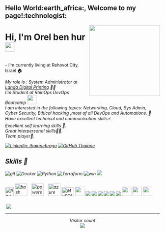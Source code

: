 

<h2>Hello World:earth_africa:, Welcome to my page!:technologist:</h2>

<img align='right' src="https://media.giphy.com/media/M9gbBd9nbDrOTu1Mqx/giphy.gif" width="230">

<h1 align="left">Hi, I'm Orel ben hur <img src="https://raw.githubusercontent.com/MartinHeinz/MartinHeinz/master/wave.gif" width="30px"></h1> <br/>
- I’m currently living at Rehovot City, Israel 🏠
<p><em>My role is : System Administrator at <a href="https://www.landanano.com/about-us/company">Landa Digital Printing</a> 👨‍💻 <br/>
I’m Student at RhinOps DevOps Bootcamp <a href="https://www.thoughtworks.com"></a><img src="https://media.giphy.com/media/WUlplcMpOCEmTGBtBW/giphy.gif" width="30"> <br/>
I am interested in the following topics: Networking, Cloud, Sys Admin, Cyber Security, Ethical hacking ,most of all DevOps and Automations. 🚀 <br/>
Have excellent technical and communication skills⚡.<br/>
 Excellent self learning skills 🦁.<br/>
 Great interpersonal skills🧞‍♂️.<br/>
 Team player👤.<br/>
 
[![Linkedin: thaianebraga](https://img.shields.io/badge/-OrelBenHur-blue?style=flat-square&logo=Linkedin&logoColor=white&link=https://www.linkedin.com/in/orel-ben-hur-86b3201a3/)](https://www.linkedin.com/in/orel-ben-hur-86b3201a3/)
[![GitHub Thaiane](https://img.shields.io/github/followers/orel199973?label=follow&style=social)](https://github.com/orel199973)

 <h2>Skills 🚀</h2>
</p>
<img alt="git" src="https://img.shields.io/badge/-Git-F05032?style=flat-square&logo=git&logoColor=white" />
<img alt="Docker" src="https://img.shields.io/badge/-Docker-46a2f1?style=flat-square&logo=docker&logoColor=white" />
<img alt="Python" src="https://img.shields.io/badge/Python-3776AB?style=flat-square&logo=python&logoColor=white" />
<img alt="Terraform" src="https://badgen.net/badge/icon/terraform?icon=terraform&label" />
<img alt="win" src=https://img.shields.io/badge/Windows-0078D6?style=for-the-badge&logo=windows&logoColor=white" />
<img src="https://img.shields.io/badge/node.js%20-%2343853D.svg?&style=for-the-badge&logo=node.js&logoColor=white" />
</p>                                                                                                                                                                                                                                                                                                                                                                                                                                                 
</p>
<img title="linux" alt="linux" src="https://raw.githubusercontent.com/Thomas-George-T/Thomas-George-T/master/assets/linux-tux.svg" width="28" />
<img src="https://www.vectorlogo.zone/logos/gnu_bash/gnu_bash-icon.svg" alt="bash" width="40" height="40"/>
<img style="margin: 10px" src="https://profilinator.rishav.dev/skills-assets/powershell.png" alt="powershell" width="40" height="40" />
<img src="https://www.vectorlogo.zone/logos/microsoft_azure/microsoft_azure-icon.svg" alt="azure" width="40" height="40" />
<img title="MySQL" alt="MySQL" src="https://raw.githubusercontent.com/Thomas-George-T/Thomas-George-T/master/assets/mysql.svg" width="40" height="28" />
<code><img height="30" src="https://raw.githubusercontent.com/dereknguyen269/dereknguyen269/master/images/postgresql.png"></code>
<a href="https://git-scm.com/" title="Git"><img src="https://raw.githubusercontent.com/hussainweb/hussainweb/main/icons/git.png" /></a>
<a href="https://www.python.org/" title="Python"><img src="https://raw.githubusercontent.com/hussainweb/hussainweb/main/icons/python.png" /></a>
<a href="https://www.docker.com/" title="Docker"><img src="https://raw.githubusercontent.com/hussainweb/hussainweb/main/icons/docker.png" /></a>
<a href="https://www.terraform.io/" title="Terraform"><img src="https://raw.githubusercontent.com/hussainweb/hussainweb/main/icons/terraform.png" /></a>
<a href="https://www.ansible.com/" title="Ansible"><img src="https://raw.githubusercontent.com/hussainweb/hussainweb/main/icons/ansible.png" /></a>
<a href="https://code.visualstudio.com/" title="Visual Studio Code"><img src="https://raw.githubusercontent.com/hussainweb/hussainweb/main/icons/vscode.png" /></a>
<code><img height="30" src="https://raw.githubusercontent.com/dereknguyen269/dereknguyen269/master/images/html.png"></code>
<code><img height="30" src="https://raw.githubusercontent.com/dereknguyen269/dereknguyen269/master/images/css3.png"></code>
<code><img height="30" src="https://raw.githubusercontent.com/dereknguyen269/dereknguyen269/master/images/js.png"></code>
</p>

                                                                                                                 
<p>
   &nbsp;<img align="center" src="https://github-readme-stats.vercel.app/api?username=orel199973&&show_icons=true&title_color=ffffff&icon_color=00ff00&text_color=ffffff&bg_color=151515" /></p>
<p>
                                                                                                                                                                                                                       
---
<p align="center"> 
  Visitor count<br>
  <img src="https://profile-counter.glitch.me/orel199973/count.svg" />
</p>         


